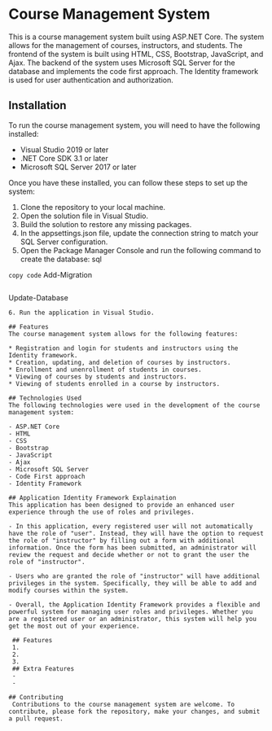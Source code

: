 # Course Management System

This is a course management system built using ASP.NET Core. The system allows for the management of courses, instructors, and students. The frontend of the system is built using HTML, CSS, Bootstrap, JavaScript, and Ajax. The backend of the system uses Microsoft SQL Server for the database and implements the code first approach. The Identity framework is used for user authentication and authorization.

## Installation
To run the course management system, you will need to have the following installed:

* Visual Studio 2019 or later
* .NET Core SDK 3.1 or later
* Microsoft SQL Server 2017 or later

Once you have these installed, you can follow these steps to set up the system:

1. Clone the repository to your local machine.
2. Open the solution file in Visual Studio.
3. Build the solution to restore any missing packages.
4. In the appsettings.json file, update the connection string to match your SQL Server configuration.
5. Open the Package Manager Console and run the following command to create the database:
sql

```copy code```
Add-Migration
```

```
Update-Database
```
6. Run the application in Visual Studio.

## Features
The course management system allows for the following features:

* Registration and login for students and instructors using the Identity framework.
* Creation, updating, and deletion of courses by instructors.
* Enrollment and unenrollment of students in courses.
* Viewing of courses by students and instructors.
* Viewing of students enrolled in a course by instructors.

## Technologies Used
The following technologies were used in the development of the course management system:

- ASP.NET Core
- HTML
- CSS
- Bootstrap
- JavaScript
- Ajax
- Microsoft SQL Server
- Code First approach
- Identity Framework

## Application Identity Framework Explaination
This application has been designed to provide an enhanced user experience through the use of roles and privileges.

- In this application, every registered user will not automatically have the role of "user". Instead, they will have the option to request the role of "instructor" by filling out a form with additional information. Once the form has been submitted, an administrator will review the request and decide whether or not to grant the user the role of "instructor".

- Users who are granted the role of "instructor" will have additional privileges in the system. Specifically, they will be able to add and modify courses within the system.

- Overall, the Application Identity Framework provides a flexible and powerful system for managing user roles and privileges. Whether you are a registered user or an administrator, this system will help you get the most out of your experience.
 
 ## Features
 1. 
 2.
 3.
 ## Extra Features
 - 
 - 
 
## Contributing
 Contributions to the course management system are welcome. To contribute, please fork the repository, make your changes, and submit a pull request.
